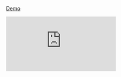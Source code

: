 [Demo](https://jsfiddle.net/valentronus95/fapkr2qz/)

![](https://fv2-1.failiem.lv/thumb_show.php?i=k4vpffmad&view)
